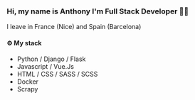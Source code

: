 ### Hi, my name is Anthony I'm Full Stack Developer 🧑‍💻
I leave in France (Nice) and Spain (Barcelona)

#### ⚙️ My stack
- Python / Django / Flask
- Javascript / Vue.Js
- HTML / CSS / SASS / SCSS
- Docker
- Scrapy